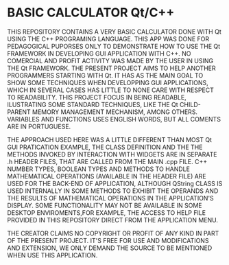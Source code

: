 # BASIC CALCULATOR Qt/C++
THIS REPOSITORY CONTAINS A VERY BASIC CALCULATOR DONE WITH Qt USING THE C++ PROGRAMING LANGUAGE. THIS APP WAS DONE FOR PEDAGOGICAL PUPORSES ONLY TO DEMONSTRATE HOW TO USE THE Qt FRAMEWORK IN DEVELOPING GUI APPLICATION WITH C++. NO COMERCIAL AND PROFIT ACTIVITY WAS MADE BY THE USER IN USING THE Qt FRAMEWORK. THE PRESENT PROJECT AIMS TO HELP ANOTHER PROGRAMMERS STARTING WITH Qt. IT HAS AS THE MAIN GOAL TO SHOW SOME TECHNIQUES WHEN DEVELOPPING GUI APPLICATIONS, WHICH IN SEVERAL CASES HAS LITTLE TO NONE CARE WITH RESPECT TO READABILITY. THIS PROJECT FOCUS IN BEING READABLE, ILUSTRATING SOME STANDARD TECHNIQUES, LIKE THE Qt CHILD-PARENT MEMORY MANAGEMENT MECHANISM, AMONG OTHERS. VARIABLES AND FUNCTIONS USES ENGLISH WORDS, BUT ALL COMENTS ARE IN PORTUGUESE.


THE APPROACH USED HERE WAS A LITTLE DIFFERENT THAN MOST Qt GUI PRATICATION EXAMPLE, THE CLASS DEFINITION AND THE THE METHODS INVOKED BY INTERACTION WITH WIDGETS ARE IN SEPARATE .h HEADER FILES, THAT ARE CALLED FROM THE MAIN .cpp  FILE. C++ NUMBER TYPES, BOOLEAN TYPES AND METHODS TO HANDLE MATHEMATICAL OPERATIONS (AVAILABLE IN THE <cmath> HEADER FILE) ARE USED FOR THE BACK-END OF APPLICATION, ALTHOUGH QString CLASS IS USED INTERNALLY IN SOME METHODS TO EXHIBIT THE OPERANDS AND THE RESULTS OF MATHEMATICAL OPERATIONS IN THE APPLICATION'S DISPLAY. SOME FUNCTIONALITY MAY NOT BE AVAILABLE IN SOME DESKTOP ENVIROMENTS,FOR EXAMPLE, THE ACCESS TO HELP FILE PROVIDED IN THIS REPOSITORY DIRECT FROM THE APPLICATION MENU.


THE CREATOR CLAIMS NO COPYRIGHT OR PROFIT OF ANY KIND IN PART OF THE PRESENT PROJECT. IT'S FREE FOR USE AND MODIFICATIONS AND EXTENSION, WE ONLY DEMAND THE SOURCE TO BE MENTIONED WHEN USE THIS APPLICATION.
